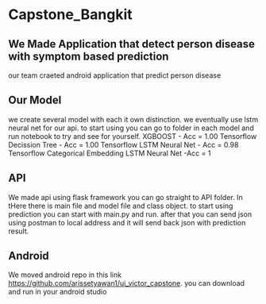 # Capstone_Bangkit

## We Made Application that detect person disease with symptom based prediction
our team craeted android application that predict person disease

## Our Model
we create several model with each it own distinction. we eventually use lstm neural net for our api. to start using you can go to folder in each model and run notebook to try and see for yourself.
XGBOOST - Acc = 1.00
Tensorflow Decission Tree - Acc = 1.00
Tensorflow LSTM Neural Net - Acc = 0.98
Tensorflow Categorical Embedding LSTM Neural Net -Acc = 1

## API
We made api using flask framework you can go straight to API folder. In tHere there is main file and model file and class object. to start using prediction you can start with main.py and run. after that you can send json using postman to local address and it will send back json with prediction result.

## Android
We moved android repo in this link https://github.com/arissetyawan1/ui_victor_capstone. you can download and run in your android studio
